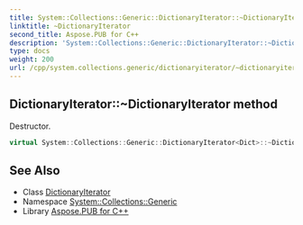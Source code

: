 ```yaml
---
title: System::Collections::Generic::DictionaryIterator::~DictionaryIterator method
linktitle: ~DictionaryIterator
second_title: Aspose.PUB for C++
description: 'System::Collections::Generic::DictionaryIterator::~DictionaryIterator method. Destructor in C++.'
type: docs
weight: 200
url: /cpp/system.collections.generic/dictionaryiterator/~dictionaryiterator/
---
```

## DictionaryIterator::~DictionaryIterator method


Destructor.

```cpp
virtual System::Collections::Generic::DictionaryIterator<Dict>::~DictionaryIterator()=default
```

## See Also

* Class [DictionaryIterator](../)
* Namespace [System::Collections::Generic](../../)
* Library [Aspose.PUB for C++](../../../)
